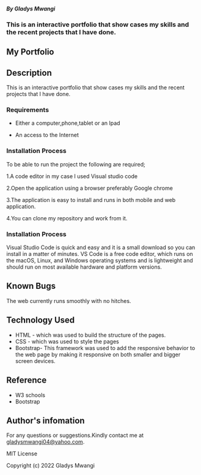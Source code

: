 
##### By Gladys Mwangi 
### This is an interactive portfolio that show cases my skills and the recent projects that I have done.

## My Portfolio

## Description
<p>This is an interactive portfolio that show cases my skills and the recent projects that I have done.</p>

### Requirements

* Either a computer,phone,tablet or an Ipad

* An access to the Internet

### Installation Process

To be able to run the project the following are required;

1.A code editor in my case I used Visual studio code

2.Open the application using a browser preferably Google chrome

3.The application is easy to install and runs in both mobile and web application.

4.You can clone my repository and work from it.

### Installation Process
Visual Studio Code is quick and easy and it is a small download so you can install in a matter of minutes. VS Code is a free code editor, which runs on the macOS, Linux, and Windows operating systems and is lightweight and should run on most available hardware and platform versions.

## Known Bugs
The web currently runs smoothly with no hitches.

## Technology Used
* HTML - which was used to build the structure of the pages.
* CSS - which was used to style the pages
* Bootstrap-  This framework was used to add the responsive behavior to the web page by making it responsive on both smaller and bigger screen devices. 

## Reference
* W3 schools
* Bootstrap


## Author's infomation 
For any questions or suggestions.Kindly contact me at gladysmwangi04@yahoo.com.


MIT License

Copyright (c) 2022 Gladys Mwangi
